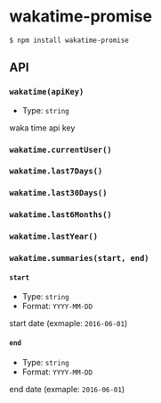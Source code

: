 # wakatime-promise

```
$ npm install wakatime-promise
```

## API

### `wakatime(apiKey)`

- Type: `string`

waka time api key

### `wakatime.currentUser()`

### `wakatime.last7Days()`

### `wakatime.last30Days()`

### `wakatime.last6Months()`

### `wakatime.lastYear()`

### `wakatime.summaries(start, end)`

#### `start`

- Type: `string`
- Format: `YYYY-MM-DD`

start date (exmaple: `2016-06-01`)

#### `end`

- Type: `string`
- Format: `YYYY-MM-DD`

end date (exmaple: `2016-06-01`)
